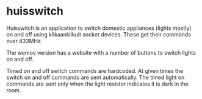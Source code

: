# huisswitch

Huisswitch is an application to switch domestic appliances (lights mostly) on and off using klikaanklikuit socket devices. These get their commands over 433MHz.

The wemos version has a website with a number of buttons to switch lights on and off.

Timed on and off switch commands are hardcoded. At given times the switch on and off commands are sent automatically. The timed light on commands are sent only when the light resistor indicates it is dark in the room.
